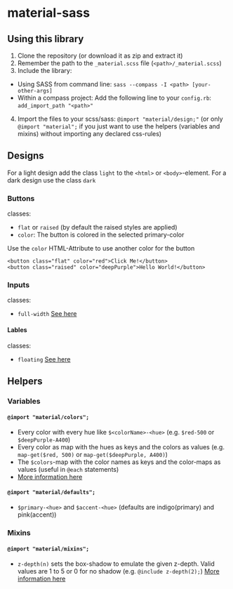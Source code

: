 material-sass
=============

## Using this library

1. Clone the repository (or download it as zip and extract it)
2. Remember the path to the `_material.scss` file (`<path>/_material.scss`)
3. Include the library:
  - Using SASS from command line: `sass --compass -I <path> [your-other-args]`
  - Within a compass project: Add the following line to your `config.rb`: `add_import_path "<path>"`
4. Import the files to your scss/sass: `@import "material/design;"` (or only `@import "material";` if you just want to use the helpers (variables and mixins) without importing any declared css-rules)

## Designs

For a light design add the class `light` to the `<html>` or `<body>`-element. For a dark design use the class `dark`

### Buttons

classes:
* `flat` or `raised` (by default the raised styles are applied)
* `color`: The button is colored in the selected primary-color

Use the `color` HTML-Attribute to use another color for the button

```
<button class="flat" color="red">Click Me!</button>
<button class="raised" color="deepPurple">Hello World!</button>
```

### Inputs

classes:
* `full-width` [See here](http://www.google.com/design/spec/components/text-fields.html#text-fields-full-width-text-field)

#### Lables

classes:
* `floating` [See here](http://www.google.com/design/spec/components/text-fields.html#text-fields-floating-labels)

## Helpers

### Variables

#### `@import "material/colors";`
* Every color with every hue like `$<colorName>-<hue>` (e.g. `$red-500` or `$deepPurple-A400`)
* Every color as map with the hues as keys and the colors as values (e.g. `map-get($red, 500)` or `map-get($deepPurple, A400)`)
* The `$colors`-map with the color names as keys and the color-maps as values (useful in `@each` statements)
* [More information here](http://www.google.com/design/spec/style/color.html#color-ui-color-palette)

#### `@import "material/defaults";`
* `$primary-<hue>` and `$accent-<hue>` (defaults are indigo(primary) and pink(accent))

### Mixins

#### `@import "material/mixins";`
* `z-depth(n)` sets the box-shadow to emulate the given z-depth. Valid values are 1 to 5 or 0 for no shadow (e.g. `@include z-depth(2);`) [More information here](http://www.google.com/design/spec/layout/layout-principles.html#layout-principles-dimensionality)
